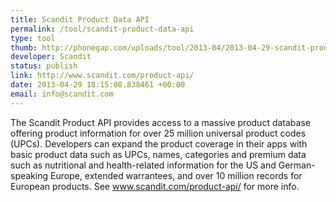 ```yaml
--- 
title: Scandit Product Data API
permalink: /tool/scandit-product-data-api
type: tool
thumb: http://phonegap.com/uploads/tool/2013-04/2013-04-29-scandit-product-data-api.PNG
developer: Scandit
status: publish
link: http://www.scandit.com/product-api/
date: 2013-04-29 18:15:08.838461 +00:00
email: info@scandit.com
---
```


The Scandit Product API provides access to a massive product database offering product information for over 25 million universal product codes (UPCs). Developers can expand the product coverage in their apps with basic product data such as UPCs, names, categories and premium data such as nutritional and health-related information for the US and German-speaking Europe, extended warrantees, and over 10 million records for European products.  See www.scandit.com/product-api/ for more info. 
